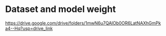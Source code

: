 # Dataset and model weight 
https://drive.google.com/drive/folders/1mwN6u7QAlOb0OR6LatNAXhGmPka4--Hq?usp=drive_link

